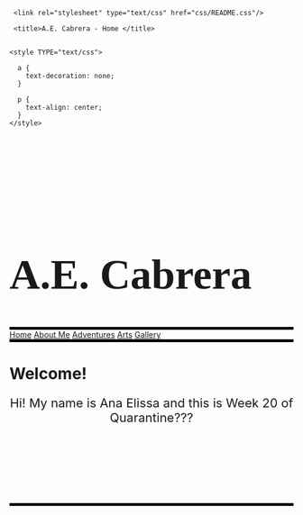 <html lang="en" class="js">



<head>

  
     <link rel="stylesheet" type="text/css" href="css/README.css"/>

     <title>A.E. Cabrera - Home </title>

    
    <style TYPE="text/css">
     
      a {
        text-decoration: none;
      }

      p {
        text-align: center; 
      }
    </style>

</head>

<div style="background-image: url('img/megradquad.jpg'); background-position: top; z-index: 2; background-position: fixed; padding-top: 100px; ">

  <body>
    <h1 style="font-family:fantasy;font-size: 75px;">A.E. Cabrera</h1>
    <div id="titlebar" style="border-top: 5px solid black; border-bottom: 5px solid black;">
        <a id="homebutton" class="titlebar" href="home.html">Home</a>
        <a id="aboutmebutton" class="titlebar" href="aboutme.html">About Me</a>
        <a id="adventuresbutton" class="titlebar" href="adventures.html">Adventures</a>
        <a id="blogbutton" class="titlebar" href="arts.html">Arts</a>
        <a id="gallerybutton" class="titlebar" href="gallery.html">Gallery</a> 
      </div>  
  </body>
</div>

<div>
    <h1>Welcome!</h1>

   <p style="font-size:22px;font;text-align:center;">Hi! My name is Ana Elissa and this is Week 20 of Quarantine???</p>

  <br > 


<div>    
  <div style="background-image: url('img/meatun.JPEG'); background-position: top; z-index: 2; background-position: fixed; padding-top: 100px; ">
</div>

<div style="background-image: url('img/megradquad.jpg'); background-position: top; z-index: 2; background-position: fixed; padding-top: 100px; padding-bottom: 60px; border-top: 5px solid black;"> 
</div>

</html>